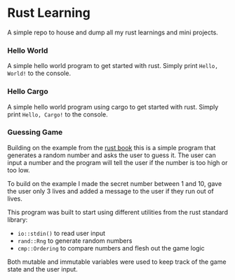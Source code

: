 # Rust Learning

A simple repo to house and dump all my rust learnings and mini projects.

### Hello World

A simple hello world program to get started with rust. Simply print `Hello, World!` to the console.

### Hello Cargo

A simple hello world program using cargo to get started with rust. Simply print `Hello, Cargo!` to the console.

### Guessing Game

Building on the example from the [rust book](https://doc.rust-lang.org/book/ch02-00-guessing-game-tutorial.html) this is a simple program that generates a random number and asks the user to guess it. The user can input a number and the program will tell the user if the number is too high or too low.

To build on the example I made the secret number between 1 and 10, gave the user only 3 lives and added a message to the user if they run out of lives.

This program was built to start using different utilities from the rust standard library:

- `io::stdin()` to read user input
- `rand::Rng` to generate random numbers
- `cmp::Ordering` to compare numbers and flesh out the game logic

Both mutable and immutable variables were used to keep track of the game state and the user input.
